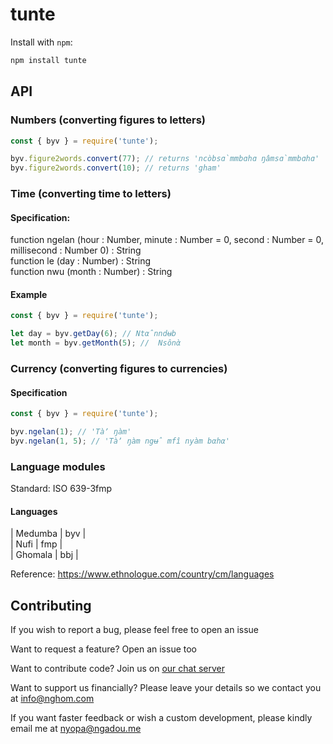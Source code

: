 # tunte 

Install with `npm`:

```sh
npm install tunte
```

## API

### Numbers (converting figures to letters)

```js
const { byv } = require('tunte');

byv.figure2words.convert(77); // returns 'ncòbsɑ̀mmbɑhɑ ŋâmsɑ̀mmbɑhɑ'
byv.figure2words.convert(10); // returns 'gham'
```

### Time (converting time to letters)

#### Specification:
function ngelan (hour : Number, minute : Number = 0, second : Number = 0, millisecond : Number 0) : String  
function le (day : Number) : String  
function nwu (month : Number) : String  

#### Example
```js
const { byv } = require('tunte');

let day = byv.getDay(6); // Ntα̂nndʉb
let month = byv.getMonth(5); //  Nsônὰ
```

### Currency (converting figures to currencies)

#### Specification


```js
const { byv } = require('tunte');

byv.ngelan(1); // 'Tàʼ ŋàm'
byv.ngelan(1, 5); // 'Tàʼ ŋàm ngʉ̂ mfî nyàm bαhα'
```

### Language modules
Standard: ISO 639-3fmp

#### Languages
| Medumba | byv |  
| Nufi    | fmp |  
| Ghomala | bbj |

Reference: https://www.ethnologue.com/country/cm/languages

## Contributing

If you wish to report a bug, please feel free to open an issue  

Want to request a feature? Open an issue too 

Want to contribute code? Join us on [our chat server](http://chat.nghom.com)

Want to support us financially? Please leave your details so we contact you at [info@nghom.com](mailto:info@nghom.com)

If you want faster feedback or wish a custom development, please kindly email me at nyopa@ngadou.me
